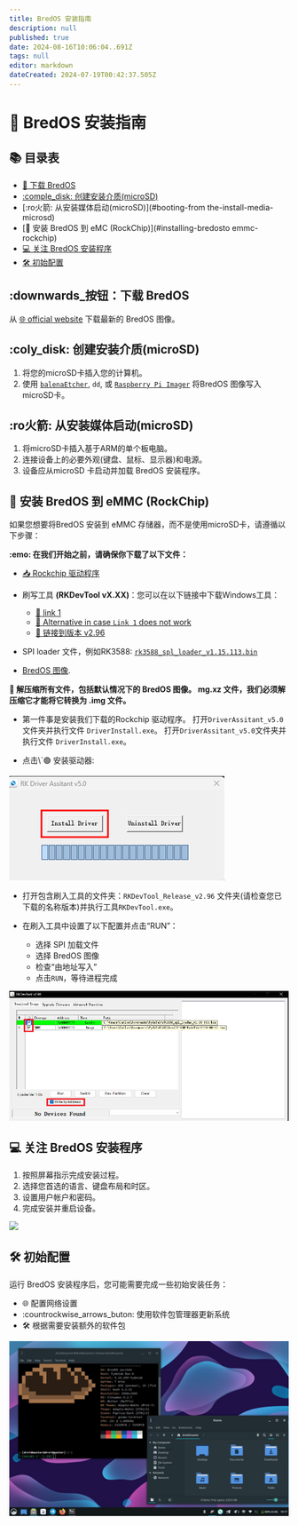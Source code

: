 ```yaml
---
title: BredOS 安装指南
description: null
published: true
date: 2024-08-16T10:06:04..691Z
tags: null
editor: markdown
dateCreated: 2024-07-19T00:42:37.505Z
---
```


# 🍞 BredOS 安装指南

## 📚 目录表

- [🔽 下载 BredOS](#downloading-bredos)
- [:comple_disk: 创建安装介质(microSD)](#creating-the-installation-media-microsd)
- [:ro火箭: 从安装媒体启动(microSD)](#booting-from the-install-media-microsd)
- [💾 安装 BredOS 到 eMC (RockChip)](#installing-bredosto emmc-rockchip)
- [💻 关注 BredOS 安装程序](#follow-bredos-installer)
- [🛠️ 初始配置](#initial-configuration)

## :downwards_按钮：下载 BredOS

从 [🌐 official website](https://bredos.org/download.html) 下载最新的 BredOS 图像。

## :coly_disk: 创建安装介质(microSD)

1. 将您的microSD卡插入您的计算机。
2. 使用 [`balenaEtcher`](https://etcher.balena.io/), `dd`, 或 [`Raspberry Pi Imager`](https://www.raspberrypi.com/software/) 将BredOS 图像写入microSD卡。

## :ro火箭: 从安装媒体启动(microSD)

1. 将microSD卡插入基于ARM的单个板电脑。
2. 连接设备上的必要外观(键盘、鼠标、显示器)和电源。
3. 设备应从microSD 卡启动并加载 BredOS 安装程序。

## 💾 安装 BredOS 到 eMMC (RockChip)

如果您想要将BredOS 安装到 eMMC 存储器，而不是使用microSD卡，请遵循以下步骤：

**:emo: 在我们开始之前，请确保你下载了以下文件：**

- [📥 Rockchip 驱动程序](https://dl.radxa.com/tools/windows/DriverAssitant_v5.0.zip)

- 刷写工具 **(RKDevTool vX.XX)**：您可以在以下链接中下载Windows工具：
  - [🔗 link 1](https://docs.radxa.com/en/compute-module/cm5/radxa-os/low-level-dev/rkdevtool)
  - [🔗 Alternative in case `Link 1` does not work](https://dl.radxa.com/tools/windows/)
  - [🔗 链接到版本 v2.96](https://dl.radxa.com/tools/windows/RKDevTool_Release_v2.96_zh.zip)

- SPI loader 文件，例如RK3588: [`rk3588_spl_loader_v1.15.113.bin`](https://dl.radxa.com/rock5/sw/images/loader/rk3588_spl_loader_v1.15.113.bin)

- [BredOS 图像](#downloading-bredos).

**📂 解压缩所有文件，包括默认情况下的 BredOS 图像。 mg.xz 文件，我们必须解压缩它才能将它转换为 .img 文件。**

- 第一件事是安装我们下载的Rockchip 驱动程序。 打开`DriverAssitant_v5.0`文件夹并执行文件 `DriverInstall.exe`。 打开`DriverAssitant_v5.0`文件夹并执行文件 `DriverInstall.exe`。

- 点击\\`🟢 安装驱动器:

![](https://github.com/LinuxDroidMaster/Fydetab-Duo-DroidMaster-wiki/raw/main/Images/Android/AOSP/install_drivers.png)

- 打开包含刷入工具的文件夹：`RKDevTool_Release_v2.96` 文件夹(请检查您已下载的名称版本)并执行工具`RKDevTool.exe`。

- 在刷入工具中设置了以下配置并点击“RUN”：
  - 选择 SPI 加载文件
  - 选择 BredOS 图像
  - 检查“由地址写入”
  - 点击`RUN`，等待进程完成

![](https://github.com/LinuxDroidMaster/Fydetab-Duo-DroidMaster-wiki/raw/main/Images/Linux/BredOS/flashing_tool_config.png)

## 💻 关注 BredOS 安装程序

1. 按照屏幕指示完成安装过程。
2. 选择您首选的语言、键盘布局和时区。
3. 设置用户帐户和密码。
4. 完成安装并重启设备。

![](https://github.com/LinuxDroidMaster/Fydetab-Duo-DroidMaster-wiki/raw/main/Images/Linux/BredOS/breddOS_installer.jpg)

## 🛠️ 初始配置

运行 BredOS 安装程序后，您可能需要完成一些初始安装任务：

- 🌐 配置网络设置
- :countrockwise_arrows_buton: 使用软件包管理器更新系统
- 🛠️ 根据需要安装额外的软件包

![](https://github.com/LinuxDroidMaster/Fydetab-Duo-DroidMaster-wiki/raw/main/Images/Linux/BredOS/preview.jpg)
